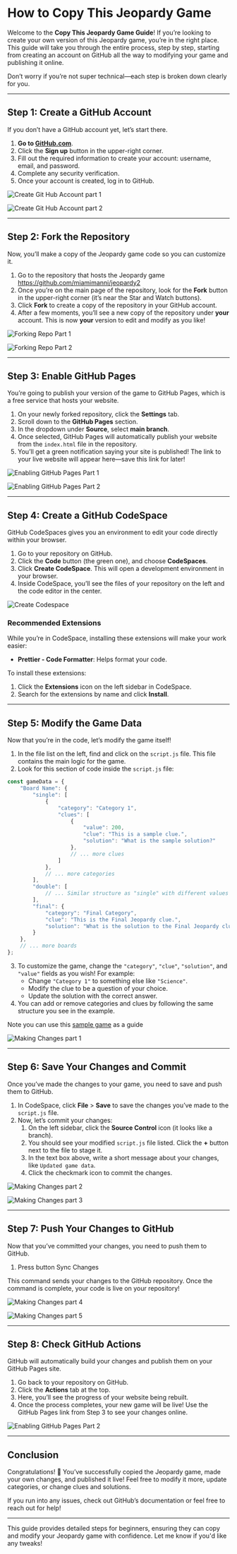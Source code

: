 # How to Copy This Jeopardy Game

Welcome to the **Copy This Jeopardy Game Guide**! If you’re looking to create your own version of this Jeopardy game, you’re in the right place. This guide will take you through the entire process, step by step, starting from creating an account on GitHub all the way to modifying your game and publishing it online.

Don’t worry if you’re not super technical—each step is broken down clearly for you.

---

## Step 1: Create a GitHub Account

If you don’t have a GitHub account yet, let’s start there.

1. **Go to [GitHub.com](https://github.com/)**.
2. Click the **Sign up** button in the upper-right corner.
3. Fill out the required information to create your account: username, email, and password.
4. Complete any security verification.
5. Once your account is created, log in to GitHub.

![Create Git Hub Account part 1](screenshots/001-creating_github_account_part_1.png)

![Create Git Hub Account part 2](screenshots/002-creating_github_account_part_2.png)

---

## Step 2: Fork the Repository

Now, you’ll make a copy of the Jeopardy game code so you can customize it.

1. Go to the repository that hosts the Jeopardy game https://github.com/miamimanni/jeopardy2
2. Once you’re on the main page of the repository, look for the **Fork** button in the upper-right corner (it’s near the Star and Watch buttons).
3. Click **Fork** to create a copy of the repository in your GitHub account.
4. After a few moments, you’ll see a new copy of the repository under **your** account. This is now **your** version to edit and modify as you like!

![Forking Repo Part 1](screenshots/003-forking_github_repo_part_1.png)

![Forking Repo Part 2](screenshots/004-forking_github_repo_part_2.png)

---

## Step 3: Enable GitHub Pages

You’re going to publish your version of the game to GitHub Pages, which is a free service that hosts your website.

1. On your newly forked repository, click the **Settings** tab.
2. Scroll down to the **GitHub Pages** section.
3. In the dropdown under **Source**, select **main branch**.
4. Once selected, GitHub Pages will automatically publish your website from the `index.html` file in the repository.
5. You’ll get a green notification saying your site is published! The link to your live website will appear here—save this link for later!

![Enabling GitHub Pages Part 1](screenshots/005-enabling_github_pages_part_1.png)

![Enabling GitHub Pages Part 2](screenshots/006-enabling_github_pages_part_2.png)

---

## Step 4: Create a GitHub CodeSpace

GitHub CodeSpaces gives you an environment to edit your code directly within your browser.

1. Go to your repository on GitHub.
2. Click the **Code** button (the green one), and choose **CodeSpaces**.
3. Click **Create CodeSpace**. This will open a development environment in your browser.
4. Inside CodeSpace, you’ll see the files of your repository on the left and the code editor in the center.

![Create Codespace](screenshots/007-create_codespace.png)

### Recommended Extensions

While you’re in CodeSpace, installing these extensions will make your work easier:
- **Prettier - Code Formatter**: Helps format your code.

To install these extensions:
1. Click the **Extensions** icon on the left sidebar in CodeSpace.
2. Search for the extensions by name and click **Install**.

---

## Step 5: Modify the Game Data

Now that you’re in the code, let’s modify the game itself!

1. In the file list on the left, find and click on the `script.js` file. This file contains the main logic for the game.
2. Look for this section of code inside the `script.js` file:

```javascript
const gameData = {
    "Board Name": {
        "single": [
            {
                "category": "Category 1",
                "clues": [
                    {
                        "value": 200,
                        "clue": "This is a sample clue.",
                        "solution": "What is the sample solution?"
                    },
                    // ... more clues
                ]
            },
            // ... more categories
        ],
        "double": [
            // ... Similar structure as "single" with different values
        ],
        "final": {
            "category": "Final Category",
            "clue": "This is the Final Jeopardy clue.",
            "solution": "What is the solution to the Final Jeopardy clue?"
        }
    },
    // ... more boards
};
```


3. To customize the game, change the `"category"`, `"clue"`, `"solution"`, and `"value"` fields as you wish! For example:
   - Change `"Category 1"` to something else like `"Science"`.
   - Modify the clue to be a question of your choice.
   - Update the solution with the correct answer.
4. You can add or remove categories and clues by following the same structure you see in the example.

Note you can use this [sample game](https://github.com/miamimanni/jeopardy2/blob/main/sample_game.json) as a guide

![Making Changes part 1](screenshots/008-make_changes_part_1.png)

---

## Step 6: Save Your Changes and Commit

Once you’ve made the changes to your game, you need to save and push them to GitHub.

1. In CodeSpace, click **File** > **Save** to save the changes you’ve made to the `script.js` file.
2. Now, let’s commit your changes:
   1. On the left sidebar, click the **Source Control** icon (it looks like a branch).
   2. You should see your modified `script.js` file listed. Click the **+** button next to the file to stage it.
   3. In the text box above, write a short message about your changes, like `Updated game data`.
   4. Click the checkmark icon to commit the changes.

![Making Changes part 2](screenshots/009-make_changes_part_2.png)

![Making Changes part 3](screenshots/010-make_changes_part_3.png)

---

## Step 7: Push Your Changes to GitHub

Now that you’ve committed your changes, you need to push them to GitHub.

1. Press button Sync Changes

This command sends your changes to the GitHub repository. Once the command is complete, your code is live on your repository!

![Making Changes part 4](screenshots/011-make_changes_part_4.png)

![Making Changes part 5](screenshots/012-make_changes_part_5.png)


---

## Step 8: Check GitHub Actions

GitHub will automatically build your changes and publish them on your GitHub Pages site.

1. Go back to your repository on GitHub.
2. Click the **Actions** tab at the top.
3. Here, you’ll see the progress of your website being rebuilt.
4. Once the process completes, your new game will be live! Use the GitHub Pages link from Step 3 to see your changes online.

![Enabling GitHub Pages Part 2](screenshots/006-enabling_github_pages_part_2.png)

---

## Conclusion

Congratulations! 🎉 You’ve successfully copied the Jeopardy game, made your own changes, and published it live! Feel free to modify it more, update categories, or change clues and solutions.

If you run into any issues, check out GitHub’s documentation or feel free to reach out for help!

---

This guide provides detailed steps for beginners, ensuring they can copy and modify your Jeopardy game with confidence. Let me know if you'd like any tweaks!
